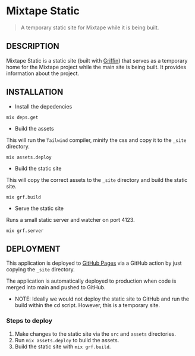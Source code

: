 Mixtape Static
==============

> A temporary static site for Mixtape while it is being built.

## DESCRIPTION

Mixtape Static is a static site (built with [Griffin](https://github.com/elixir-griffin/griffin)) that serves as a temporary home for the Mixtape project while the main site is being built. It provides information about the project.

## INSTALLATION

* Install the depedencies

```
mix deps.get
```

* Build the assets

This will run the `Tailwind` compiler, minify the css and copy it to the `_site` directory.

```
mix assets.deploy
```

* Build the static site

This will copy the correct assets to the `_site` directory and build the static site.

```
mix grf.build
```

* Serve the static site

Runs a small static server and watcher on port 4123.

```
mix grf.server
```

## DEPLOYMENT

This application is deployed to [GitHub Pages](https://pages.github.com/) via a GitHub action by just copying the `_site` directory.

The application is automatically deployed to production when code is merged into main and pushed to GitHub.

* NOTE: Ideally we would not deploy the static site to GitHub and run the build within the cd script. However, this is a temporary site.

### Steps to deploy

1. Make changes to the static site via the `src` and `assets` directories.
1. Run `mix assets.deploy` to build the assets.
1. Build the static site with `mix grf.build`.
